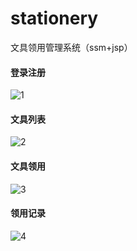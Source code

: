 # stationery
文具领用管理系统（ssm+jsp）


 
#### 登录注册
![1](https://gitee.com/Jiahuis-ya/image/raw/master/src/assets/stationery/1.jpg) 

#### 文具列表
![2](https://gitee.com/Jiahuis-ya/image/raw/master/src/assets/stationery/2.jpg)

#### 文具领用
![3](https://gitee.com/Jiahuis-ya/image/raw/master/src/assets/stationery/3.jpg)

#### 领用记录
![4](https://gitee.com/Jiahuis-ya/image/raw/master/src/assets/stationery/4.jpg)
